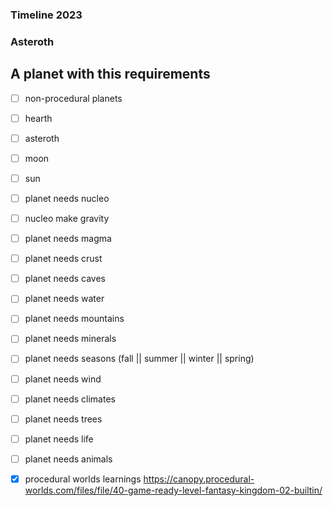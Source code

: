 ### Timeline 2023

### Asteroth

## A planet with this requirements
- [ ] non-procedural planets
- [ ] hearth 
- [ ] asteroth
- [ ] moon
- [ ] sun
- [ ] planet needs nucleo
- [ ] nucleo make gravity
- [ ] planet needs magma
- [ ] planet needs crust
- [ ] planet needs caves
- [ ] planet needs water
- [ ] planet needs mountains
- [ ] planet needs minerals
- [ ] planet needs seasons (fall || summer || winter || spring)
- [ ] planet needs wind
- [ ] planet needs climates
- [ ] planet needs trees
- [ ] planet needs life
- [ ] planet needs animals



- [x] procedural worlds learnings
https://canopy.procedural-worlds.com/files/file/40-game-ready-level-fantasy-kingdom-02-builtin/
